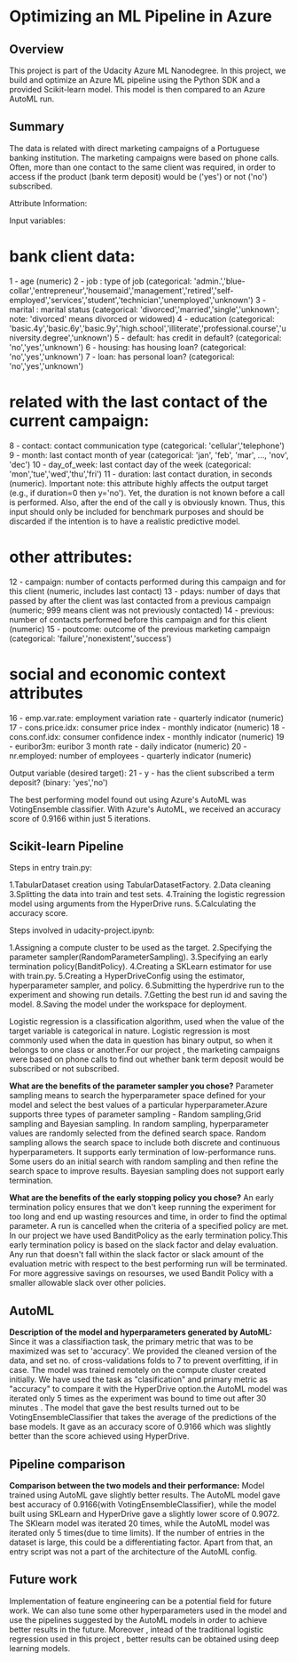 # Optimizing an ML Pipeline in Azure

## Overview
This project is part of the Udacity Azure ML Nanodegree.
In this project, we build and optimize an Azure ML pipeline using the Python SDK and a provided Scikit-learn model.
This model is then compared to an Azure AutoML run.

## Summary
The data is related with direct marketing campaigns of a Portuguese banking institution. The marketing campaigns were based on phone calls. Often, more than one contact to the same client was required, in order to access if the product (bank term deposit) would be ('yes') or not ('no') subscribed.

Attribute Information:

Input variables:
# bank client data:
1 - age (numeric)
2 - job : type of job (categorical: 'admin.','blue-collar','entrepreneur','housemaid','management','retired','self-employed','services','student','technician','unemployed','unknown')
3 - marital : marital status (categorical: 'divorced','married','single','unknown'; note: 'divorced' means divorced or widowed)
4 - education (categorical: 'basic.4y','basic.6y','basic.9y','high.school','illiterate','professional.course','university.degree','unknown')
5 - default: has credit in default? (categorical: 'no','yes','unknown')
6 - housing: has housing loan? (categorical: 'no','yes','unknown')
7 - loan: has personal loan? (categorical: 'no','yes','unknown')
# related with the last contact of the current campaign:
8 - contact: contact communication type (categorical: 'cellular','telephone')
9 - month: last contact month of year (categorical: 'jan', 'feb', 'mar', ..., 'nov', 'dec')
10 - day_of_week: last contact day of the week (categorical: 'mon','tue','wed','thu','fri')
11 - duration: last contact duration, in seconds (numeric). Important note: this attribute highly affects the output target (e.g., if duration=0 then y='no'). Yet, the duration is not known before a call is performed. Also, after the end of the call y is obviously known. Thus, this input should only be included for benchmark purposes and should be discarded if the intention is to have a realistic predictive model.
# other attributes:
12 - campaign: number of contacts performed during this campaign and for this client (numeric, includes last contact)
13 - pdays: number of days that passed by after the client was last contacted from a previous campaign (numeric; 999 means client was not previously contacted)
14 - previous: number of contacts performed before this campaign and for this client (numeric)
15 - poutcome: outcome of the previous marketing campaign (categorical: 'failure','nonexistent','success')
# social and economic context attributes
16 - emp.var.rate: employment variation rate - quarterly indicator (numeric)
17 - cons.price.idx: consumer price index - monthly indicator (numeric)
18 - cons.conf.idx: consumer confidence index - monthly indicator (numeric)
19 - euribor3m: euribor 3 month rate - daily indicator (numeric)
20 - nr.employed: number of employees - quarterly indicator (numeric)

Output variable (desired target):
21 - y - has the client subscribed a term deposit? (binary: 'yes','no')

The best performing model found out using Azure's AutoML was VotingEnsemble classifier. With Azure's AutoML, we received an accuracy score of 0.9166 within just 5 iterations.

## Scikit-learn Pipeline
Steps in entry train.py:

1.TabularDataset creation using TabularDatasetFactory.
2.Data cleaning 
3.Splitting the data into train and test sets.
4.Training the logistic regression model using arguments from the HyperDrive runs.
5.Calculating the accuracy score.

Steps involved in udacity-project.ipynb:

1.Assigning a compute cluster to be used as the target.
2.Specifying the parameter sampler(RandomParameterSampling).
3.Specifying an early termination policy(BanditPolicy).
4.Creating a SKLearn estimator for use with train.py.
5.Creating a HyperDriveConfig using the estimator, hyperparameter sampler, and policy.
6.Submitting the hyperdrive run to the experiment and showing run details.
7.Getting the best run id and saving the model.
8.Saving the model under the workspace for deployment.

Logistic regression is a classification algorithm, used when the value of the target variable is categorical in nature. Logistic regression is most commonly used when the data in question has binary output, so when it belongs to one class or another.For our project , the marketing campaigns were based on phone calls to find out whether bank term deposit would be subscribed or not subscribed.

**What are the benefits of the parameter sampler you chose?**
Parameter sampling means to search the hyperparameter space defined for your model and select the best values of a particular hyperparameter.Azure supports three types of parameter sampling - Random sampling,Grid sampling and Bayesian sampling. In random sampling, hyperparameter values are randomly selected from the defined search space. Random sampling allows the search space to include both discrete and continuous hyperparameters. It supports early termination of low-performance runs. Some users do an initial search with random sampling and then refine the search space to improve results. Bayesian sampling does not support early termination.

**What are the benefits of the early stopping policy you chose?**
An early termination policy ensures that we don't keep running the experiment for too long and end up wasting resources and time, in order to find the optimal parameter. A run is cancelled when the criteria of a specified policy are met. In our project we have used BanditPolicy as the early termination policy.This early termination policy is based on the slack factor and delay evaluation. Any run that doesn't fall within the slack factor or slack amount of the evaluation metric with respect to the best performing run will be terminated. For more aggressive savings on resourses, we used Bandit Policy with a smaller allowable slack over other policies.

## AutoML
**Description of the model and hyperparameters generated by AutoML:**
Since it was a classifiaction task, the primary metric that was to be maximized was set to 'accuracy'. We provided the cleaned version of the data, and set no. of cross-validations folds to 7 to prevent overfitting, if in case. The model was trained remotely on the compute cluster created initially. We have used the task as "clasification" and primary metric as "accuracy" to compare it with the HyperDrive option.the AutoML model was iterated only 5 times as the experiment was bound to time out after 30 minutes . The model that gave the best results turned out to be VotingEnsembleClassifier that takes the average of the predictions of the base models. It gave as an accuracy score of 0.9166 which was slightly better than the score achieved using HyperDrive. 

## Pipeline comparison
**Comparison between the two models and their performance:**
Model trained using AutoML gave slightly better results. The AutoML model gave best accuracy of 0.9166(with VotingEnsembleClassifier), while the model built using SKLearn and HyperDrive gave a slightly lower score of 0.9072. The SKlearn model was iterated 20 times, while the AutoML model was iterated only 5 times(due to time limits). If the number of entries in the dataset is large, this could be a differentiating factor. Apart from that, an entry script was not a part of the architecture of the AutoML config.

## Future work
Implementation of feature engineering can be a potential field for future work. We can also tune some other hyperparameters used in the model and use the pipelines suggested by the AutoML models in order to achieve better results in the future. Moreover , intead of the traditional logistic regression used in this project , better results can be obtained using deep learning models.
